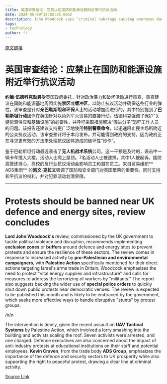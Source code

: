 ```yaml
---
title: 英国审查结论：应禁止在国防和能源设施附近举行抗议活动
date: 2024-05-09T18:02:25.005Z
description: John Woodcock says ‘criminal sabotage causing enormous damage’ to defence manufacturing and energy sector
tags: 
- technology
author: ft
---
```


[原文链接](https://ft.com/content/bb7a9948-bfec-4878-9e3b-6f128a42286d)

# 英国审查结论：应禁止在国防和能源设施附近举行抗议活动

**约翰·伍德科克勋爵**受英国政府委托，针对政治暴力和破坏活动进行审查，审查建议在国防和能源基地周围实施**禁区**或**缓冲区**，以防止抗议活动并确保这些行业的弹性。该审查是针对**亲巴勒斯坦和环保人士**的活动增加而进行的，其中特别提到了**巴勒斯坦行动**团体在英国针对以色列军火贸易的直接行动。伍德科克强调了保护“关键能源供应和基础设施”的必要性，并呼吁采取措施解决“激进分子”恐吓工作人员的问题。该报告还建议支持更广泛地使用**特别警察命令**，以迅速阻止民主场所附近的公众抗议活动。该审查预计将于本月发布，并可能得到政府的支持，因为政府正在寻求更有效的方法来处理抗议团体造成的破坏性“炒作”。

鉴于巴勒斯坦行动最近袭击了**无人机战术系统**公司，这一干预是及时的，袭击中一辆卡车撞入大楼，活动人士爬上屋顶。7名活动人士被逮捕，其中1人被起诉。国防高管还担心，高校的反行业抗议活动会影响员工和潜在员工。来自贸易组织** ADS集团** 的**凯文·克拉文**强调了国防和安全部门对英国繁荣的重要性，同时支持和平抗议的权利，并对犯罪活动划清界限。

---

# Protests should be banned near UK defence and energy sites, review concludes 

**Lord John Woodcock's** review, commissioned by the UK government to tackle political violence and disruption, recommends implementing **exclusion zones** or **buffers** around defence and energy sites to prevent protests and ensure the resilience of these sectors. The review comes in response to increased activity by **pro-Palestinian and environmental campaigners**, with **Palestine Action** specifically mentioned for their direct actions targeting Israel's arms trade in Britain. Woodcock emphasizes the need to protect "vital energy supplies and infrastructure" and calls for measures to address the terrorizing of workers by "militants." The report also suggests backing the wider use of **special police orders** to quickly shut down public protests near democratic venues. The review is expected to be published this month and is likely to be embraced by the government, which seeks more effective ways to handle disruptive "stunts" by protest groups. 

/n/n

The intervention is timely, given the recent assault on **UAV Tactical Systems** by Palestine Action, which involved a lorry smashing into the building and activists scaling the roof. Seven activists were arrested, and one charged. Defence executives are also concerned about the impact of anti-industry protests at educational institutions on their staff and potential employees. **Kevin Craven**, from the trade body **ADS Group**, emphasizes the importance of the defence and security sectors to UK prosperity while also supporting the right to peaceful protest, drawing a clear line at criminal activity.

[Source Link](https://ft.com/content/bb7a9948-bfec-4878-9e3b-6f128a42286d)

